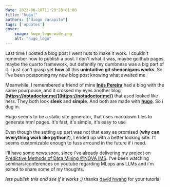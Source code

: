 ```yaml
---
date: 2023-06-18T11:29:28+01:00
title: "hugo!"
authors: ["diogo carapito"]
tags: ['updates']
cover:
    image: hugo-logo-wide.png
    alt: "hugo_logo"
---
```


Last time I posted a blog post I went nuts to make it work. I couldn't remember how to publish a post. I don't what it was, maybe guithub pages, maybe the quarto framework, but defenitly my dumbness was a big part of it. I just can't grasp yet **how** all this **unintuitive git shenanigans works**.  So I've been postponing my new blog post knowing what awaited me.

Meanwhile, I remembered a friend of mine **[Inês Pereira](https://inespereira.me/)** had a blog with the same pourpouse, and it crossed my eyes another blog **[https://notadoctor.me/](https://notadoctor.me/)** that used looked like hers.
They both look **sleek** and **simple**. And both are made with **[hugo](https://gohugo.io/)**. So i dug in.

Hugo seems to be a static site generator, that uses markdown files to generate html pages. It's fast, it's simple, it's easy to use

Even though the setting up part was not that easy as promised (**why can everything work like python?**), I ended up with a better looking site. I't seems customizable enough to fuss arround in the future if i need. 

I'll have some news soon, since i've already delivering my project on [Predictive Methods of Data Mining @NOVA IMS](https://guia.unl.pt/en/2022/novaims/program/94342/course/200166). I've been watching seminars/conferences on youtube regarding MLops ans LLMs and i'm exited to share some of my thoughts. 


*lets publish this and see if it works ;)*
thanks [david hwang](https://www.youtube.com/watch?v=_QSr2_pxIJs) for your tutorial